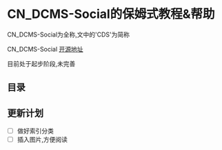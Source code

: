  # CN_DCMS-Social的保姆式教程&帮助
CN_DCMS-Social为全称,文中的'CDS'为简称

CN_DCMS-Social [开源地址](https://github.com/eKing-one/dcms)

目前处于起步阶段,未完善

## 目录

## 更新计划
- [ ] 做好索引分类
- [ ] 插入图片,方便阅读